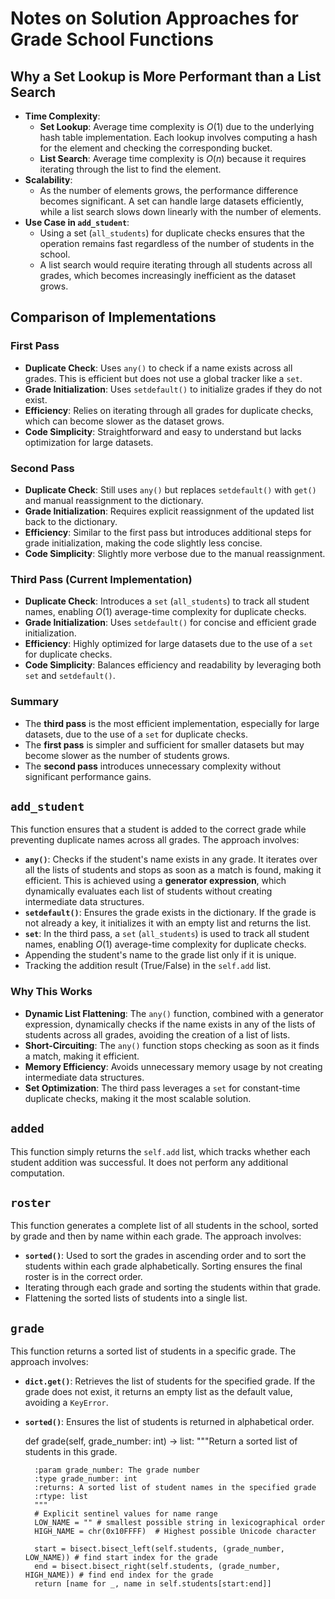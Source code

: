 # Notes on Solution Approaches for Grade School Functions

## Why a Set Lookup is More Performant than a List Search
- **Time Complexity**:
  - **Set Lookup**: Average time complexity is $O(1)$ due to the underlying hash table implementation. Each lookup involves computing a hash for the element and checking the corresponding bucket.
  - **List Search**: Average time complexity is $O(n)$ because it requires iterating through the list to find the element.
- **Scalability**:
  - As the number of elements grows, the performance difference becomes significant. A set can handle large datasets efficiently, while a list search slows down linearly with the number of elements.
- **Use Case in `add_student`**:
  - Using a set (`all_students`) for duplicate checks ensures that the operation remains fast regardless of the number of students in the school.
  - A list search would require iterating through all students across all grades, which becomes increasingly inefficient as the dataset grows.

## Comparison of Implementations

### First Pass
- **Duplicate Check**: Uses `any()` to check if a name exists across all grades. This is efficient but does not use a global tracker like a `set`.
- **Grade Initialization**: Uses `setdefault()` to initialize grades if they do not exist.
- **Efficiency**: Relies on iterating through all grades for duplicate checks, which can become slower as the dataset grows.
- **Code Simplicity**: Straightforward and easy to understand but lacks optimization for large datasets.

### Second Pass
- **Duplicate Check**: Still uses `any()` but replaces `setdefault()` with `get()` and manual reassignment to the dictionary.
- **Grade Initialization**: Requires explicit reassignment of the updated list back to the dictionary.
- **Efficiency**: Similar to the first pass but introduces additional steps for grade initialization, making the code slightly less concise.
- **Code Simplicity**: Slightly more verbose due to the manual reassignment.

### Third Pass (Current Implementation)
- **Duplicate Check**: Introduces a `set` (`all_students`) to track all student names, enabling $O(1)$ average-time complexity for duplicate checks.
- **Grade Initialization**: Uses `setdefault()` for concise and efficient grade initialization.
- **Efficiency**: Highly optimized for large datasets due to the use of a `set` for duplicate checks.
- **Code Simplicity**: Balances efficiency and readability by leveraging both `set` and `setdefault()`.

### Summary
- The **third pass** is the most efficient implementation, especially for large datasets, due to the use of a `set` for duplicate checks.
- The **first pass** is simpler and sufficient for smaller datasets but may become slower as the number of students grows.
- The **second pass** introduces unnecessary complexity without significant performance gains.

## `add_student`
This function ensures that a student is added to the correct grade while preventing duplicate names across all grades. The approach involves:
- **`any()`**: Checks if the student's name exists in any grade. It iterates over all the lists of students and stops as soon as a match is found, making it efficient. This is achieved using a **generator expression**, which dynamically evaluates each list of students without creating intermediate data structures.
- **`setdefault()`**: Ensures the grade exists in the dictionary. If the grade is not already a key, it initializes it with an empty list and returns the list.
- **`set`**: In the third pass, a `set` (`all_students`) is used to track all student names, enabling $O(1)$ average-time complexity for duplicate checks.
- Appending the student's name to the grade list only if it is unique.
- Tracking the addition result (True/False) in the `self.add` list.

### Why This Works
- **Dynamic List Flattening**: The `any()` function, combined with a generator expression, dynamically checks if the name exists in any of the lists of students across all grades, avoiding the creation of a list of lists.
- **Short-Circuiting**: The `any()` function stops checking as soon as it finds a match, making it efficient.
- **Memory Efficiency**: Avoids unnecessary memory usage by not creating intermediate data structures.
- **Set Optimization**: The third pass leverages a `set` for constant-time duplicate checks, making it the most scalable solution.

## `added`
This function simply returns the `self.add` list, which tracks whether each student addition was successful. It does not perform any additional computation.

## `roster`
This function generates a complete list of all students in the school, sorted by grade and then by name within each grade. The approach involves:
- **`sorted()`**: Used to sort the grades in ascending order and to sort the students within each grade alphabetically. Sorting ensures the final roster is in the correct order.
- Iterating through each grade and sorting the students within that grade.
- Flattening the sorted lists of students into a single list.

## `grade`
This function returns a sorted list of students in a specific grade. The approach involves:
- **`dict.get()`**: Retrieves the list of students for the specified grade. If the grade does not exist, it returns an empty list as the default value, avoiding a `KeyError`.
- **`sorted()`**: Ensures the list of students is returned in alphabetical order.


    def grade(self, grade_number: int) -> list:
        """Return a sorted list of students in this grade.
        
        :param grade_number: The grade number
        :type grade_number: int
        :returns: A sorted list of student names in the specified grade
        :rtype: list
        """
        # Explicit sentinel values for name range
        LOW_NAME = "" # smallest possible string in lexicographical order
        HIGH_NAME = chr(0x10FFFF)  # Highest possible Unicode character

        start = bisect.bisect_left(self.students, (grade_number, LOW_NAME)) # find start index for the grade
        end = bisect.bisect_right(self.students, (grade_number, HIGH_NAME)) # find end index for the grade
        return [name for _, name in self.students[start:end]]